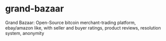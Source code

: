 grand-bazaar
============

Grand Bazaar: Open-Source bitcoin merchant-trading platform, ebay/amazon like, with seller and buyer ratings, product reviews, resolution system, anonymity
